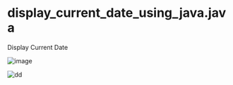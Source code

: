 # display_current_date_using_java.java
Display Current Date

![image](https://github.com/premsbhalerao/display_current_date_using_java.java/assets/114722173/ae746bf1-7344-4435-954f-4f53f13aa00a)



![dd](https://github.com/premsbhalerao/display_current_date_using_java.java/assets/114722173/0b867f79-5288-4a75-9a1c-26456cc071d3)
